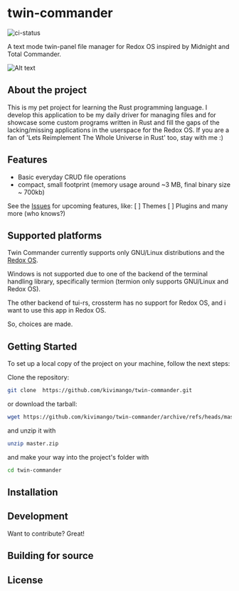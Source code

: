 # twin-commander

![ci-status](https://github.com/kivimango/twin-commander/actions/workflows/ci.yaml/badge.svg "CI Badge")

A text mode twin-panel file manager for Redox OS inspired by Midnight and Total Commander.

![Alt text](https://raw.github.com/kivimango/twin-commander/master/res/twc_preview_1.png "Preview")

## About the project

This is my pet project for learning the Rust programming language.
I develop this application to be my daily driver for managing files and for showcase some custom programs written in Rust and fill the gaps of the lacking/missing applications in the userspace for the Redox OS.
If you are a fan of 'Lets Reimplement The Whole Universe in Rust' too, stay with me :)

## Features

- Basic everyday CRUD file operations
- compact, small footprint (memory usage around ~3 MB, final binary size ~ 700kb)

See the [Issues](https://github.com/kivimango/twin-commander/issues) for upcoming features, like:
[ ] Themes
[ ] Plugins
and many more (who knows?)

## Supported platforms

Twin Commander currently supports only GNU/Linux distributions and the [Redox OS](https://www.redox-os.org/).

Windows is not supported due to one of the backend of the terminal handling library, specifically termion (termion only supports GNU/Linux and Redox OS).

The other backend of tui-rs, crossterm has no support for Redox OS, and i want to use this app
in Redox OS.

So, choices are made.

## Getting Started

To set up a local copy of the project on your machine, follow the next steps:

Clone the repository:

```sh
git clone  https://github.com/kivimango/twin-commander.git
```

or download the tarball:

```sh
wget https://github.com/kivimango/twin-commander/archive/refs/heads/master.zip

```

and unzip it with

```sh
unzip master.zip
```

and make your way into the project's folder with

```sh
cd twin-commander
```

## Installation

## Development

Want to contribute? Great!

## Building for source

## License
